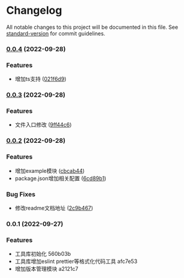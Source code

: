 # Changelog

All notable changes to this project will be documented in this file. See [standard-version](https://github.com/conventional-changelog/standard-version) for commit guidelines.

### [0.0.4](https://github.com/wallowyou/nw-utils/compare/v0.0.3...v0.0.4) (2022-09-28)


### Features

* 增加ts支持 ([021f6d9](https://github.com/wallowyou/nw-utils/commit/021f6d95548ca79d04cfba86ebc802799b70e35b))

### [0.0.3](https://github.com/wallowyou/nw-utils/compare/v0.0.2...v0.0.3) (2022-09-28)


### Features

* 文件入口修改 ([9ff44c6](https://github.com/wallowyou/nw-utils/commit/9ff44c6dbe13354526340b2053f891e2cf116497))

### [0.0.2](https://github.com/wallowyou/nw-utils/compare/v0.0.1...v0.0.2) (2022-09-28)


### Features

* 增加example模块 ([cbcab44](https://github.com/wallowyou/nw-utils/commit/cbcab44614098d0a373601bf24e4f495f5d68ada))
* package.json增加相关配置 ([6cd89b1](https://github.com/wallowyou/nw-utils/commit/6cd89b18b30cb307b1786f28530480fdc0b3100a))


### Bug Fixes

* 修改readme文档地址 ([2c9b467](https://github.com/wallowyou/nw-utils/commit/2c9b467fe790659a3cf478b81dc4b836c78eb4d1))

### 0.0.1 (2022-09-27)


### Features

* 工具库初始化 560b03b
* 工具库增加eslint prettier等格式化代码工具 afc7e53
* 增加版本管理模块 a2121c7
